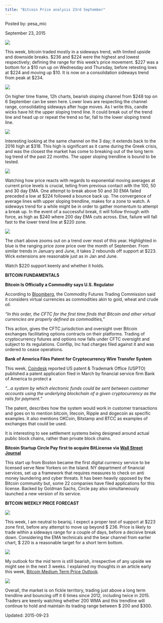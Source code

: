 ```yaml
---
title: "Bitcoin Price analysis 23rd September"
---
```


Posted by: pesa_mic 

<span>September 23, 2015</span>


<img src="https://gir.pub/deepdotweb/imgs/2015/09/13.jpg">

<p>This week, bitcoin traded mostly in a sideways trend, with limited upside and downside breaks. $236 and $224 were the highest and lowest respectively; defining the range for this week’s price movement. $227 was a bottom for a $10 run up on Wednesday and Thursday, before retesting lows at $224 and moving up $10. It is now on a consolidation sideways trend from peak at $234.</p>

<img src="https://gir.pub/deepdotweb/imgs/2015/09/23.jpg">

<p>On higher time frame, 12h charts, bearish sloping channel from $248 top on 6 September can be seen here. Lower lows are respecting the channel range, consolidating sideways after huge moves. As I write this, candle wicks have hit the upper sloping trend line. It could break out of the trend line and head up or repeat the trend so far, fall to the lower sloping trend line.</p>

<img src="https://gir.pub/deepdotweb/imgs/2015/09/33.jpg">

<p>Interesting looking at the same channel on the 3 day; it extends back to the 2016 high at $318. This high is significant as it came during the Greek crisis, and was the closest the market has come to breaking out of the long term log trend of the past 22 months. The upper sloping trendline is bound to be tested.</p>

<img src="https://gir.pub/deepdotweb/imgs/2015/09/44.jpg">

<p>Watching how price reacts with regards to exponential moving averages at current price levels is crucial, telling from previous contact with the 100, 50 and 30 day EMA. One attempt to break above 50 and 30 EMA failed preceded a low at $224 followed a bounce back up. The convergence of average lines with upper sloping trendline, makes for a zone to watch. A sideways trend for a while might be in order to gather momentum to attempt a break up. In the event of a successful break, it will follow through with force, as high as $240 where 200 day EMA cuts across. Else, failure will fall fast to the lower trend line at $220 zone.</p>

<img src="https://gir.pub/deepdotweb/imgs/2015/09/54.jpg">

<p>The chart above zooms out on a trend over most of this year. Highlighted in blue is the ranging price zone price over the month of September. From similar trends in January and June, it takes 2 rebounds off support at $223. Wick extensions are reasonable just as in Jan and June.</p>
<p>Watch $220 support keenly and whether it holds.</p>
<p><strong>BITCOIN FUNDAMENTALS</strong></p>
<p><strong>Bitcoin Is Officially a Commodity says U.S. Regulator</strong></p>
<p>According to <a href="http://www.bloomberg.com/news/articles/2015-09-17/bitcoin-is-officially-a-commodity-according-to-u-s-regulator">Bloomberg</a>, the Commodity Futures Trading Commission said it considers virtual currencies as commodities akin to gold, wheat and crude oil.</p>
<p><em>&#8220;In this order, the CFTC for the first time finds that Bitcoin and other virtual currencies are properly defined as commodities,&#8221;</em></p>
<p>This action, gives the CFTC jurisdiction and oversight over Bitcoin exchanges facilitating options contracts on their platforms. Trading of cryptocurrency futures and options now falls under CFTC oversight and subject to its regulations. Coinflip, Inc had charges filed against it and was ordered to cease operations.</p>
<p><strong>Bank of America Files Patent for Cryptocurrency Wire Transfer System </strong></p>
<p>This week, <a href="http://www.coindesk.com/bank-of-america-cryptocurrency-wire-transfer-patent/">Coindesk</a> reported US patent &amp; Trademark Office (USPTO) published a patent application filed in March by financial service firm Bank of America to protect a</p>
<p><em>“&#8230;a system by which electronic funds could be sent between customer accounts using the underlying blockchain of a given cryptocurrency as the rails for payment.”</em></p>
<p>The patent, describes how the system would work in customer transactions and goes on to mention bitcoin, litecoin, Ripple and dogecoin as specific examples. It also mentions OKCoin, Bitstamp and BTCC as examples of exchanges that could be used.</p>
<p>It is interesting to see settlement systems being designed around actual public block chains, rather than private block chains.</p>
<p><strong>Bitcoin Startup Circle Pay first to acquire BitLicense via </strong><a href="http://blogs.wsj.com/moneybeat/2015/09/22/circle-gets-first-bitlicense-releases-circlepay-new-service/"><strong>Wall Street Journal</strong></a></p>
<p>This start up from Boston became the first digital currency service to be licensed serve New Yorkers on the Island. NY department of financial services, set up a framework that requires measures to check on anti money laundering and cyber threats. It has been heavily opposed by the Bitcoin community but, some 22 companies have filed applications for this license. Backed by Goldman Sachs, Circle pay also simultaneously launched a new version of its service.</p>
<p><strong>BITCOIN WEEKLY PRICE FORECAST</strong></p>

<img src="https://gir.pub/deepdotweb/imgs/2015/09/61.jpg">

<p>This week, I am neutral to bearisj. I expect a proper test of support at $223 zone first, before any attempt to move up beyond $ 236. Price is likely to trade within a sideways range for a couple of days, before a decisive break down. Considering the EMA technicals and the bear channel from earlier chart, $ 220 is a reasonable target for a short term bottom.</p>

<img src="https://gir.pub/deepdotweb/imgs/2015/09/71.jpg">

<p>My outlook for the mid term is still bearish, irrespective of any upside we might see in the next 3 weeks. I explained my thoughts in an article early this week, <a href="https://gir.pub/deepdotweb/2015/09/21/bitcoin-medium-term-price-outlook/">Bitcoin Medium Term Price Outlook</a>.</p>

<img src="https://gir.pub/deepdotweb/imgs/2015/09/8.jpg">

<p>Overall, the market is on fickle territory, trading just above a long term trendline and bouncing off it 6 times since 2012, including twice in 2015. Traders are keenly watching whether 200 WMA and this trendline will continue to hold and maintain its trading range between $ 200 and $300.</p>

Updated: 2015-09-23

